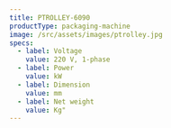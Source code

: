 ```yaml
---
title: PTROLLEY-6090
productType: packaging-machine
image: /src/assets/images/ptrolley.jpg
specs:
  - label: Voltage
    value: 220 V, 1-phase
  - label: Power
    value: kW
  - label: Dimension
    value: mm
  - label: Net weight
    value: Kg"
---
```

